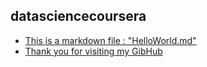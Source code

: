 ## datasciencecoursera 
* [This is a markdown file : "HelloWorld.md"](https://github.com/leehaesung/datasciencecoursera/blob/master/HelloWorld.md)
* [Thank you for visiting my GibHub](https://github.com/leehaesung)
